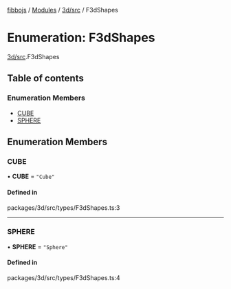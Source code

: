[fibbojs](../README.md) / [Modules](../modules.md) / [3d/src](../modules/3d_src.md) / F3dShapes

# Enumeration: F3dShapes

[3d/src](../modules/3d_src.md).F3dShapes

## Table of contents

### Enumeration Members

- [CUBE](3d_src.F3dShapes.md#cube)
- [SPHERE](3d_src.F3dShapes.md#sphere)

## Enumeration Members

### CUBE

• **CUBE** = ``"Cube"``

#### Defined in

packages/3d/src/types/F3dShapes.ts:3

___

### SPHERE

• **SPHERE** = ``"Sphere"``

#### Defined in

packages/3d/src/types/F3dShapes.ts:4
